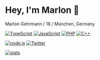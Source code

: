 # Hey, I'm Marlon 👋

Marlon Gehrmann / 18 / München, Germany

[![TypeScript](https://img.shields.io/badge/-typescript-007ACC.svg?logo=typescript&logoColor=white&longCache=true&style=for-the-badge)](https://github.com/uhmarlon?tab=repositories&q=&type=&language=typescript)
[![JavaScript](https://img.shields.io/badge/-javascript-F7DF1E.svg?logo=javascript&logoColor=white&longCache=true&style=for-the-badge)](https://github.com/uhmarlon?tab=repositories&q=&type=&language=javascript)
[![PHP](https://img.shields.io/badge/-php-172A88.svg?logo=php&logoColor=white&longCache=true&style=for-the-badge)](https://github.com/uhmarlon?tab=repositories&q=&type=&language=php)
[![C++](https://img.shields.io/badge/-C++-00599C.svg?logo=C%2B%2B&logoColor=white&longCache=true&style=for-the-badge)](https://github.com/uhmarlon?tab=repositories&q=&type=&language=c%2B%2B)


[![node.js](https://img.shields.io/badge/-node.js-339933.svg?logo=node.js&logoColor=white&longCache=true&style=for-the-badge)](https://nodejs.org/en/)
[![Twitter](https://img.shields.io/badge/-@1UhMarlon-03A9F4.svg?logo=twitter&logoColor=white&longCache=true&style=for-the-badge)](https://www.twitter.com/1UhMarlon)

[![stats](https://github-readme-stats.vercel.app/api?username=uhmarlon&count_private=true&theme=tokyonight)](https://github.com/uhmarlon)
